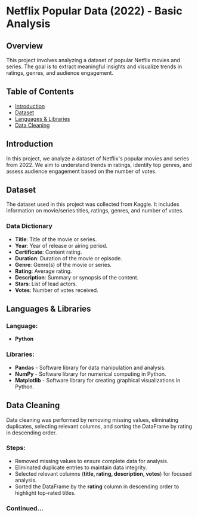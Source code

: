 # Netflix Popular Data (2022) - Basic Analysis

## Overview
This project involves analyzing a dataset of popular Netflix movies and series. The goal is to extract meaningful insights and visualize trends in ratings, genres, and audience engagement.

## Table of Contents
- [Introduction](#introduction)  
- [Dataset](#dataset)  
- [Languages & Libraries](#languages--libraries)  
- [Data Cleaning](#data-cleaning)  

## Introduction
In this project, we analyze a dataset of Netflix's popular movies and series from 2022. We aim to understand trends in ratings, identify top genres, and assess audience engagement based on the number of votes.

## Dataset
The dataset used in this project was collected from Kaggle. It includes information on movie/series titles, ratings, genres, and number of votes.

### Data Dictionary
- **Title**: Title of the movie or series.  
- **Year**: Year of release or airing period.  
- **Certificate**: Content rating.  
- **Duration**: Duration of the movie or episode.  
- **Genre**: Genre(s) of the movie or series.  
- **Rating**: Average rating.  
- **Description**: Summary or synopsis of the content.  
- **Stars**: List of lead actors.  
- **Votes**: Number of votes received.  

## Languages & Libraries
### Language:
- **Python**  

### Libraries:
- **Pandas** - Software library for data manipulation and analysis.  
- **NumPy** - Software library for numerical computing in Python.  
- **Matplotlib** - Software library for creating graphical visualizations in Python.  

## Data Cleaning
Data cleaning was performed by removing missing values, eliminating duplicates, selecting relevant columns, and sorting the DataFrame by rating in descending order.

### Steps:
- Removed missing values to ensure complete data for analysis.  
- Eliminated duplicate entries to maintain data integrity.  
- Selected relevant columns (**title, rating, description, votes**) for focused analysis.  
- Sorted the DataFrame by the **rating** column in descending order to highlight top-rated titles.

### Continued...
